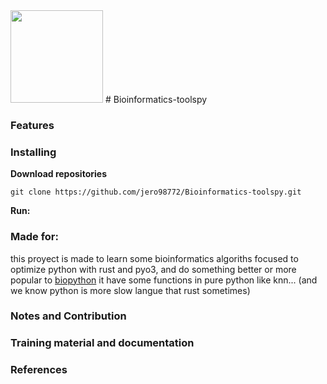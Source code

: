 
<img src="https://raw.githubusercontent.com/jero98772/Bioinformatics-toolspy/main/docs/logo.jpeg" width="148" height="148">
# Bioinformatics-toolspy

### Features 

### Installing

**Download repositories**

    git clone https://github.com/jero98772/Bioinformatics-toolspy.git

**Run:**  

### Made for:

this proyect is made to learn some bioinformatics algoriths focused to optimize python with rust and pyo3, and do something better or more popular to [biopython](https://github.com/biopython/biopython) it have some functions in pure python like knn... (and we know python is more slow langue that rust sometimes)

### Notes and Contribution


### Training material and documentation

### References
